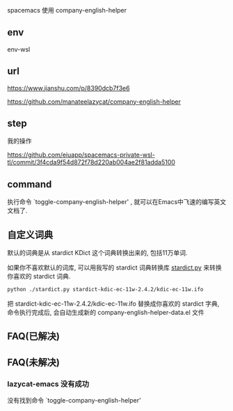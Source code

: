 spacemacs 使用 company-english-helper

## env

env-wsl

## url

https://www.jianshu.com/p/8390dcb7f3e6

https://github.com/manateelazycat/company-english-helper

## step

我的操作

https://github.com/eiuapp/spacemacs-private-wsl-tl/commit/3f4cda9f54d872f78d220ab004ae2f81adda5100

## command 

执行命令 `toggle-company-english-helper' , 就可以在Emacs中飞速的编写英文文档了.

## 自定义词典

默认的词典是从 stardict KDict 这个词典转换出来的, 包括11万单词.

如果你不喜欢默认的词库, 可以用我写的 stardict 词典转换库 [stardict.py](https://raw.githubusercontent.com/manateelazycat/company-english-helper/master/stardict.py) 来转换你喜欢的 stardict 词典.

```bash
python ./stardict.py stardict-kdic-ec-11w-2.4.2/kdic-ec-11w.ifo
```

把 stardict-kdic-ec-11w-2.4.2/kdic-ec-11w.ifo 替换成你喜欢的 stardict 字典, 命令执行完成后, 会自动生成新的 company-english-helper-data.el 文件
## FAQ(已解决)
## FAQ(未解决)

### lazycat-emacs 没有成功

没有找到命令 `toggle-company-english-helper'



